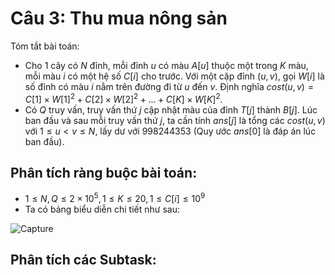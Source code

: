 # Câu 3: Thu mua nông sản
Tóm tắt bài toán: 
- Cho 1 cây có $N$ đỉnh, mỗi đỉnh $u$ có màu $A[u]$ thuộc một trong $K$ màu, mỗi màu $i$ có một hệ số $C[i]$ cho trước.
Với một cặp đỉnh $(u, v)$, gọi $W[i]$ là số đỉnh có màu $i$ nằm trên đường đi từ $u$ đến $v$.
Định nghĩa $cost(u, v) = C[1] × W[1]^2 + C[2] × W[2]^2 + … + C[K] × W[K]^2$.
- Có $Q$ truy vấn, truy vấn thứ $j$ cập nhật màu của đỉnh $T[j]$ thành $B[j]$.
Lúc ban đầu và sau mỗi truy vấn thứ $j$, ta cần tính $ans[j]$ là tổng các $cost(u, v)$ với $1 ≤ u < v ≤ N$, lấy dư với 998244353 (Quy ước $ans[0]$ là đáp án lúc ban đầu).
## Phân tích ràng buộc bài toán:
- $1 \le N,Q \le 2 \times {10^5},1 \le K \le 20,1 \le C\left[ i \right] \le {10^9}$
- Ta có bảng biểu diễn chi tiết như sau:

![Capture](https://github.com/MustardLawyer1995/HSGQG-2024/assets/156400720/7c6583e3-f0d4-425a-8788-cb3a68258786)

## Phân tích các Subtask: 
